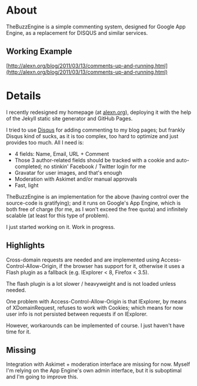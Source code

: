 About
=======

TheBuzzEngine is a simple commenting system, designed for Google App
Engine, as a replacement for DISQUS and similar services.

Working Example
---------------

[http://alexn.org/blog/2011/03/13/comments-up-and-running.html](http://alexn.org/blog/2011/03/13/comments-up-and-running.html)

Details
=======

I recently redesigned my homepage (at [alexn.org](http://alexn.org/)),
deploying it with the help of the Jekyll static site generator and
GitHub Pages.

I tried to use [Disqus](http://disqus.com) for adding commenting to my
blog pages; but frankly Disqus kind of sucks, as it is too complex,
too hard to optimize and just provides too much. All I need is:

- 4 fields: Name, Email, URL + Comment
- Those 3 author-related fields should be tracked with a cookie and
  auto-completed; no stinkin' Facebook / Twitter login for me
- Gravatar for user images, and that's enough
- Moderation with Askimet and/or manual approvals
- Fast, light

TheBuzzEngine is an implementation for the above (having control over
the source-code is gratifying); and it runs on Google's App Engine,
which is both free of charge (for me, as I won't exceed the free
quota) and infinitely scalable (at least for this type of problem).

I just started working on it. Work in progress.

Highlights
----------

Cross-domain requests are needed and are implemented using
Access-Control-Allow-Origin, if the browser has support for it,
otherwise it uses a Flash plugin as a fallback (e.g. IExplorer < 8,
Firefox < 3.5).

The flash plugin is a lot slower / heavyweight and is not loaded
unless needed.

One problem with Access-Control-Allow-Origin is that IExplorer, by
means of XDomainRequest, refuses to work with Cookies; which means for
now user info is not persisted between requests if on IExplorer.

However, workarounds can be implemented of course. I just haven't have
time for it.

Missing
-------

Integration with Askimet + moderation interface are missing for
now. Myself I'm relying on the App Engine's own admin interface, but
it is suboptimal and I'm going to improve this.

